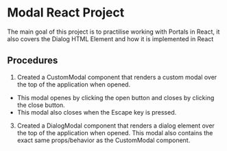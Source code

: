 # Modal React Project

The main goal of this project is to practilise working with Portals in React, it also covers the Dialog HTML Element and how it is implemented in React

## Procedures

1. Created a CustomModal component that renders a custom modal over the top of the application when opened.

- This modal openes by clicking the open button and closes by clicking the close button.
- This modal also closes when the Escape key is pressed.

3. Created a DialogModal component that renders a dialog element over the top of the application when opened.
   This modal also contains the exact same props/behavior as the CustomModal component.
